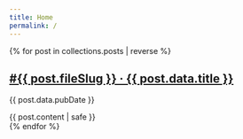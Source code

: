 ```yaml
---
title: Home
permalink: /
---
```


{% for post in collections.posts | reverse %}
  <article class="flow inset-square">
    <div class="stack">
      <h2><a href="{{ post.url }}">#{{ post.fileSlug }} &middot; {{ post.data.title }}</a></h2>
      <p class="subdued">{{ post.data.pubDate }}</p>
    </div>
    {{ post.content | safe }}
  </article>
{% endfor %}